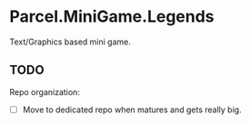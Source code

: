 # Parcel.MiniGame.Legends

Text/Graphics based mini game.

## TODO

Repo organization:

- [ ] Move to dedicated repo when matures and gets really big.